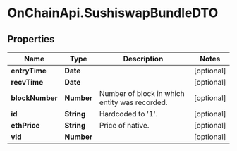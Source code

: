 # OnChainApi.SushiswapBundleDTO

## Properties

Name | Type | Description | Notes
------------ | ------------- | ------------- | -------------
**entryTime** | **Date** |  | [optional] 
**recvTime** | **Date** |  | [optional] 
**blockNumber** | **Number** | Number of block in which entity was recorded. | [optional] 
**id** | **String** | Hardcoded to &#39;1&#39;. | [optional] 
**ethPrice** | **String** | Price of native. | [optional] 
**vid** | **Number** |  | [optional] 


